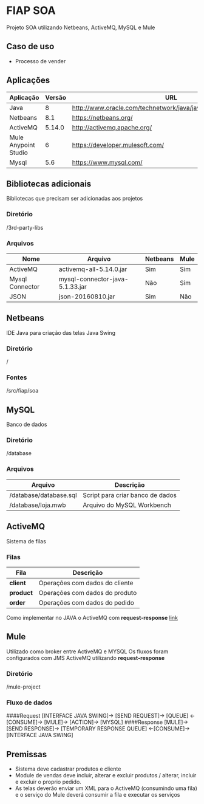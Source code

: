 # FIAP SOA
Projeto SOA utilizando Netbeans, ActiveMQ, MySQL e Mule

## Caso de uso
 * Processo de vender
 
## Aplicações
| Aplicação | Versão | URL |
|-----------|--------|-----|
| Java | 8 | http://www.oracle.com/technetwork/java/javase/overview/index.html |
| Netbeans | 8.1 | https://netbeans.org/ |
| ActiveMQ | 5.14.0 | http://activemq.apache.org/ |
| Mule Anypoint Studio | 6 | https://developer.mulesoft.com/ |
| Mysql | 5.6 | https://www.mysql.com/ |

## Bibliotecas adicionais
 Bibliotecas que precisam ser adicionadas aos projetos
### Diretório
 /3rd-party-libs
### Arquivos
| Nome | Arquivo | Netbeans | Mule |
|------|---------|----------|------|
| ActiveMQ | activemq-all-5.14.0.jar | Sim | Sim |
| Mysql Connector | mysql-connector-java-5.1.33.jar | Não | Sim |
| JSON | json-20160810.jar | Sim | Não |

## Netbeans
 IDE Java para criação das telas Java Swing
### Diretório
 /
### Fontes
 /src/fiap/soa
 
## MySQL
 Banco de dados
### Diretório
 /database
### Arquivos
| Arquivo | Descrição |
|---------|-----------|
| /database/database.sql | Script para criar banco de dados |
| /database/loja.mwb | Arquivo do MySQL Workbench |

## ActiveMQ
 Sistema de filas
### Filas
| Fila | Descrição |
|------|-----------|
|**client**| Operações com dados do cliente |
|**product**| Operações com dados do produto |
|**order**| Operações com dados do pedido |
  
Como implementar no JAVA o ActiveMQ com **request-response** [link](http://activemq.apache.org/how-should-i-implement-request-response-with-jms.html)

## Mule
 Utilizado como broker entre ActiveMQ e MYSQL
 Os fluxos foram configurados com JMS ActiveMQ utilizando **request-response**

### Diretório
 /mule-project

### Fluxo de dados
####Request
[INTERFACE JAVA SWING]-> [SEND REQUEST]-> [QUEUE] <-[CONSUME]-> [MULE]-> [ACTION]-> [MYSQL] 
####Response
[MULE]-> [SEND RESPONSE]-> [TEMPORARY RESPONSE QUEUE] <-[CONSUME]-> [INTERFACE JAVA SWING]

## Premissas
* Sistema deve cadastrar produtos e cliente
* Module de vendas deve incluir, alterar e excluir produtos / alterar, incluir e excluir o proprio pedido.
* As telas deverão enviar um XML para o ActiveMQ (consumindo uma fila) e o serviço do Mule deverá consumir a fila e executar os serviços
